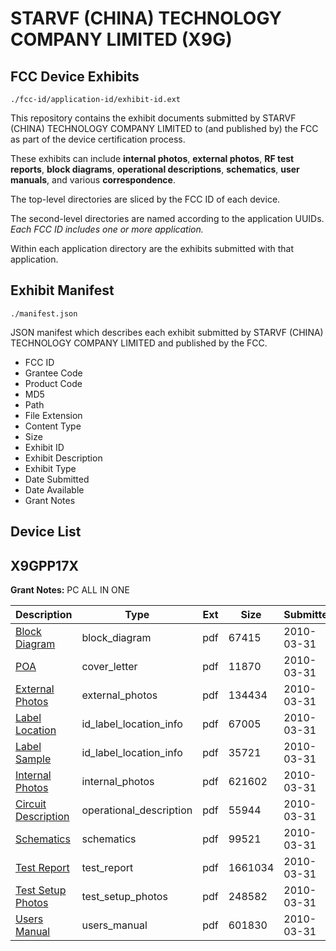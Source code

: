# STARVF (CHINA) TECHNOLOGY COMPANY LIMITED (X9G)
## FCC Device Exhibits

```
./fcc-id/application-id/exhibit-id.ext
```

This repository contains the exhibit documents submitted by STARVF (CHINA) TECHNOLOGY COMPANY LIMITED to (and published by) the FCC as part of the device certification process.

These exhibits can include **internal photos**, **external photos**, **RF test reports**, **block diagrams**, **operational descriptions**, **schematics**, **user manuals**, and various **correspondence**.

The top-level directories are sliced by the FCC ID of each device.

The second-level directories are named according to the application UUIDs. *Each FCC ID includes one or more application.*

Within each application directory are the exhibits submitted with that application. 

## Exhibit Manifest

```
./manifest.json
```

JSON manifest which describes each exhibit submitted by STARVF (CHINA) TECHNOLOGY COMPANY LIMITED and published by the FCC.

- FCC ID
- Grantee Code
- Product Code
- MD5
- Path
- File Extension
- Content Type
- Size
- Exhibit ID
- Exhibit Description
- Exhibit Type
- Date Submitted
- Date Available
- Grant Notes

## Device List
## X9GPP17X
**Grant Notes:** PC ALL IN ONE

| Description | Type | Ext | Size | Submitted | Available |
| ----------- | ---- | --- | ---- | --------- | --------- |
| [Block Diagram](X9GPP17X/ecfbfa64b580fd7efec023776753cf1b/1259856.pdf) | block_diagram | pdf | 67415 | 2010-03-31 | 2010-03-31 |
| [POA](X9GPP17X/ecfbfa64b580fd7efec023776753cf1b/1259862.pdf) | cover_letter | pdf | 11870 | 2010-03-31 | 2010-03-31 |
| [External Photos](X9GPP17X/ecfbfa64b580fd7efec023776753cf1b/1259858.pdf) | external_photos | pdf | 134434 | 2010-03-31 | 2010-03-31 |
| [Label Location](X9GPP17X/ecfbfa64b580fd7efec023776753cf1b/1259859.pdf) | id_label_location_info | pdf | 67005 | 2010-03-31 | 2010-03-31 |
| [Label Sample](X9GPP17X/ecfbfa64b580fd7efec023776753cf1b/1259860.pdf) | id_label_location_info | pdf | 35721 | 2010-03-31 | 2010-03-31 |
| [Internal Photos](X9GPP17X/ecfbfa64b580fd7efec023776753cf1b/1259861.pdf) | internal_photos | pdf | 621602 | 2010-03-31 | 2010-03-31 |
| [Circuit Description](X9GPP17X/ecfbfa64b580fd7efec023776753cf1b/1259857.pdf) | operational_description | pdf | 55944 | 2010-03-31 | 2010-03-31 |
| [Schematics](X9GPP17X/ecfbfa64b580fd7efec023776753cf1b/1259863.pdf) | schematics | pdf | 99521 | 2010-03-31 | 2010-03-31 |
| [Test Report](X9GPP17X/ecfbfa64b580fd7efec023776753cf1b/1259864.pdf) | test_report | pdf | 1661034 | 2010-03-31 | 2010-03-31 |
| [Test Setup Photos](X9GPP17X/ecfbfa64b580fd7efec023776753cf1b/1259865.pdf) | test_setup_photos | pdf | 248582 | 2010-03-31 | 2010-03-31 |
| [Users Manual](X9GPP17X/ecfbfa64b580fd7efec023776753cf1b/1259866.pdf) | users_manual | pdf | 601830 | 2010-03-31 | 2010-03-31 |
